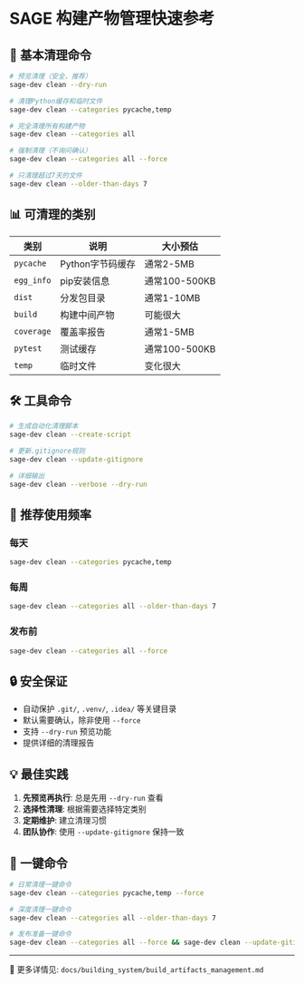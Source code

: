# SAGE 构建产物管理快速参考

## 🧹 基本清理命令

```bash
# 预览清理（安全，推荐）
sage-dev clean --dry-run

# 清理Python缓存和临时文件
sage-dev clean --categories pycache,temp

# 完全清理所有构建产物  
sage-dev clean --categories all

# 强制清理（不询问确认）
sage-dev clean --categories all --force

# 只清理超过7天的文件
sage-dev clean --older-than-days 7
```

## 📊 可清理的类别

| 类别 | 说明 | 大小预估 |
|------|------|----------|
| `pycache` | Python字节码缓存 | 通常2-5MB |
| `egg_info` | pip安装信息 | 通常100-500KB |
| `dist` | 分发包目录 | 通常1-10MB |
| `build` | 构建中间产物 | 可能很大 |
| `coverage` | 覆盖率报告 | 通常1-5MB |
| `pytest` | 测试缓存 | 通常100-500KB |
| `temp` | 临时文件 | 变化很大 |

## 🛠️ 工具命令

```bash
# 生成自动化清理脚本
sage-dev clean --create-script

# 更新.gitignore规则
sage-dev clean --update-gitignore

# 详细输出
sage-dev clean --verbose --dry-run
```

## 📅 推荐使用频率

### 每天
```bash
sage-dev clean --categories pycache,temp
```

### 每周  
```bash
sage-dev clean --categories all --older-than-days 7
```

### 发布前
```bash
sage-dev clean --categories all --force
```

## 🔒 安全保证

- 自动保护 `.git/`, `.venv/`, `.idea/` 等关键目录
- 默认需要确认，除非使用 `--force`
- 支持 `--dry-run` 预览功能
- 提供详细的清理报告

## 💡 最佳实践

1. **先预览再执行**: 总是先用 `--dry-run` 查看
2. **选择性清理**: 根据需要选择特定类别
3. **定期维护**: 建立清理习惯
4. **团队协作**: 使用 `--update-gitignore` 保持一致

## 🚀 一键命令

```bash
# 日常清理一键命令
sage-dev clean --categories pycache,temp --force

# 深度清理一键命令  
sage-dev clean --categories all --older-than-days 7

# 发布准备一键命令
sage-dev clean --categories all --force && sage-dev clean --update-gitignore
```

---
🔗 更多详情见: `docs/building_system/build_artifacts_management.md`
